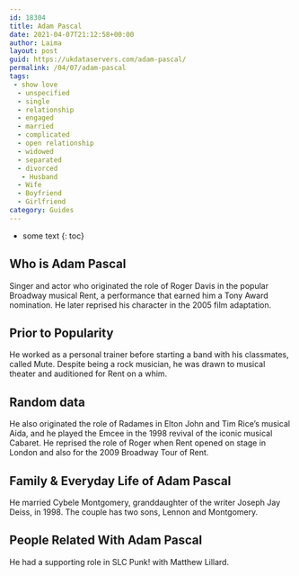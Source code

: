 ```yaml
---
id: 18304
title: Adam Pascal
date: 2021-04-07T21:12:58+00:00
author: Laima
layout: post
guid: https://ukdataservers.com/adam-pascal/
permalink: /04/07/adam-pascal
tags:
 - show love
  - unspecified
  - single
  - relationship
  - engaged
  - married
  - complicated
  - open relationship
  - widowed
  - separated
  - divorced
   - Husband
  - Wife
  - Boyfriend
  - Girlfriend
category: Guides
---
```


* some text
{: toc}


## Who is Adam Pascal
                  
                  
                  
Singer and actor who originated the role of Roger Davis in the popular Broadway musical Rent, a performance that earned him a Tony Award nomination. He later reprised his character in the 2005 film adaptation. 
                  
              
            
              
            
                
                
                
## Prior to Popularity
                  
                  
                  
He worked as a personal trainer before starting a band with his classmates, called Mute. Despite being a rock musician, he was drawn to musical theater and auditioned for Rent on a whim. 
                  
              
            
              
            
                
                
                
## Random data
                  
                  
                  
He also originated the role of Radames in Elton John and Tim Rice&#8217;s musical Aida, and he played the Emcee in the 1998 revival of the iconic musical Cabaret. He reprised the role of Roger when Rent opened on stage in London and also for the 2009 Broadway Tour of Rent.
                  
              
            
              
            
                
                
                
## Family & Everyday Life of Adam Pascal
                  
                  
                  
He married Cybele Montgomery, granddaughter of the writer Joseph Jay Deiss, in 1998. The couple has two sons, Lennon and Montgomery.
                  
              
            
              
            
                
                
                
## People Related With Adam Pascal
                  
                  
                  
He had a supporting role in SLC Punk! with Matthew Lillard.
                  
              
            
              
            
                
              
            
              
              
            
            
              
            
          
          
          